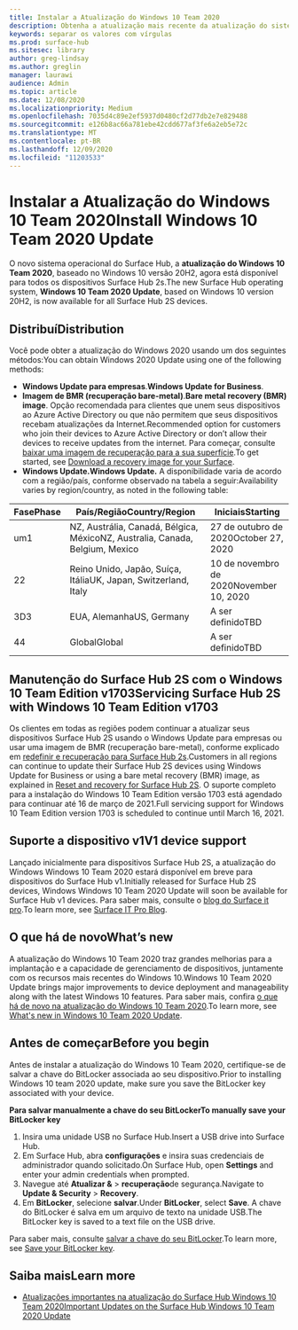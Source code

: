 ```yaml
---
title: Instalar a Atualização do Windows 10 Team 2020
description: Obtenha a atualização mais recente da atualização do sistema operacional do Surface Hub, Windows 10 Team 2020.
keywords: separar os valores com vírgulas
ms.prod: surface-hub
ms.sitesec: library
author: greg-lindsay
ms.author: greglin
manager: laurawi
audience: Admin
ms.topic: article
ms.date: 12/08/2020
ms.localizationpriority: Medium
ms.openlocfilehash: 7035d4c89e2ef5937d0480cf2d77db2e7e829488
ms.sourcegitcommit: e126b8ac66a781ebe42cdd677af3fe6a2eb5e72c
ms.translationtype: MT
ms.contentlocale: pt-BR
ms.lasthandoff: 12/09/2020
ms.locfileid: "11203533"
---
```

# <span data-ttu-id="67628-104">Instalar a Atualização do Windows 10 Team 2020</span><span class="sxs-lookup"><span data-stu-id="67628-104">Install Windows 10 Team 2020 Update</span></span> 

<span data-ttu-id="67628-105">O novo sistema operacional do Surface Hub, a **atualização do Windows 10 Team 2020**, baseado no Windows 10 versão 20H2, agora está disponível para todos os dispositivos Surface Hub 2s.</span><span class="sxs-lookup"><span data-stu-id="67628-105">The new Surface Hub operating system, **Windows 10 Team 2020 Update**, based on Windows 10 version 20H2, is now available for all Surface Hub 2S devices.</span></span>  

## <span data-ttu-id="67628-106">Distribuí</span><span class="sxs-lookup"><span data-stu-id="67628-106">Distribution</span></span>

<span data-ttu-id="67628-107">Você pode obter a atualização do Windows 2020 usando um dos seguintes métodos:</span><span class="sxs-lookup"><span data-stu-id="67628-107">You can obtain Windows 2020 Update using one of the following methods:</span></span>

- <span data-ttu-id="67628-108">**Windows Update para empresas**.</span><span class="sxs-lookup"><span data-stu-id="67628-108">**Windows Update for Business**.</span></span>
- <span data-ttu-id="67628-109">**Imagem de BMR (recuperação bare-metal)**.</span><span class="sxs-lookup"><span data-stu-id="67628-109">**Bare metal recovery (BMR) image**.</span></span> <span data-ttu-id="67628-110">Opção recomendada para clientes que unem seus dispositivos ao Azure Active Directory ou que não permitem que seus dispositivos recebam atualizações da Internet.</span><span class="sxs-lookup"><span data-stu-id="67628-110">Recommended option for customers who join their devices to Azure Active Directory or don’t allow their devices to receive updates from the internet.</span></span> <span data-ttu-id="67628-111">Para começar, consulte [baixar uma imagem de recuperação para a sua superfície](https://support.microsoft.com/surfacerecoveryimage).</span><span class="sxs-lookup"><span data-stu-id="67628-111">To get started, see [Download a recovery image for your Surface](https://support.microsoft.com/surfacerecoveryimage).</span></span>
- **<span data-ttu-id="67628-112">Windows Update.</span><span class="sxs-lookup"><span data-stu-id="67628-112">Windows Update.</span></span>** <span data-ttu-id="67628-113">A disponibilidade varia de acordo com a região/país, conforme observado na tabela a seguir:</span><span class="sxs-lookup"><span data-stu-id="67628-113">Availability varies by region/country, as noted in the following table:</span></span>

| <span data-ttu-id="67628-114">Fase</span><span class="sxs-lookup"><span data-stu-id="67628-114">Phase</span></span> | <span data-ttu-id="67628-115">País/Região</span><span class="sxs-lookup"><span data-stu-id="67628-115">Country/Region</span></span>                         | <span data-ttu-id="67628-116">Iniciais</span><span class="sxs-lookup"><span data-stu-id="67628-116">Starting</span></span>          |
| ----- | -------------------------------------- | ----------------- |
| <span data-ttu-id="67628-117">um</span><span class="sxs-lookup"><span data-stu-id="67628-117">1</span></span>     | <span data-ttu-id="67628-118">NZ, Austrália, Canadá, Bélgica, México</span><span class="sxs-lookup"><span data-stu-id="67628-118">NZ, Australia, Canada, Belgium, Mexico</span></span> | <span data-ttu-id="67628-119">27 de outubro de 2020</span><span class="sxs-lookup"><span data-stu-id="67628-119">October 27, 2020</span></span>  |
| <span data-ttu-id="67628-120">2</span><span class="sxs-lookup"><span data-stu-id="67628-120">2</span></span>     | <span data-ttu-id="67628-121">Reino Unido, Japão, Suíça, Itália</span><span class="sxs-lookup"><span data-stu-id="67628-121">UK, Japan, Switzerland, Italy</span></span>          | <span data-ttu-id="67628-122">10 de novembro de 2020</span><span class="sxs-lookup"><span data-stu-id="67628-122">November 10, 2020</span></span> |
| <span data-ttu-id="67628-123">3D</span><span class="sxs-lookup"><span data-stu-id="67628-123">3</span></span>     | <span data-ttu-id="67628-124">EUA, Alemanha</span><span class="sxs-lookup"><span data-stu-id="67628-124">US, Germany</span></span>                            | <span data-ttu-id="67628-125">A ser definido</span><span class="sxs-lookup"><span data-stu-id="67628-125">TBD</span></span> |
| <span data-ttu-id="67628-126">4</span><span class="sxs-lookup"><span data-stu-id="67628-126">4</span></span>     | <span data-ttu-id="67628-127">Global</span><span class="sxs-lookup"><span data-stu-id="67628-127">Global</span></span>                                 | <span data-ttu-id="67628-128">A ser definido</span><span class="sxs-lookup"><span data-stu-id="67628-128">TBD</span></span>  |

## <span data-ttu-id="67628-129">Manutenção do Surface Hub 2S com o Windows 10 Team Edition v1703</span><span class="sxs-lookup"><span data-stu-id="67628-129">Servicing Surface Hub 2S with Windows 10 Team Edition v1703</span></span> 

<span data-ttu-id="67628-130">Os clientes em todas as regiões podem continuar a atualizar seus dispositivos Surface Hub 2S usando o Windows Update para empresas ou usar uma imagem de BMR (recuperação bare-metal), conforme explicado em [redefinir e recuperação para Surface Hub 2s](surface-hub-2s-recover-reset.md).</span><span class="sxs-lookup"><span data-stu-id="67628-130">Customers in all regions can continue to update their Surface Hub 2S devices using Windows Update for Business or using a bare metal recovery (BMR) image, as explained in [Reset and recovery for Surface Hub 2S](surface-hub-2s-recover-reset.md).</span></span> <span data-ttu-id="67628-131">O suporte completo para a instalação do Windows 10 Team Edition versão 1703 está agendado para continuar até 16 de março de 2021.</span><span class="sxs-lookup"><span data-stu-id="67628-131">Full servicing support for Windows 10 Team Edition version 1703 is scheduled to continue until March 16, 2021.</span></span>


## <span data-ttu-id="67628-132">Suporte a dispositivo v1</span><span class="sxs-lookup"><span data-stu-id="67628-132">V1 device support</span></span> 

<span data-ttu-id="67628-133">Lançado inicialmente para dispositivos Surface Hub 2S, a atualização do Windows Windows 10 Team 2020 estará disponível em breve para dispositivos do Surface Hub v1.</span><span class="sxs-lookup"><span data-stu-id="67628-133">Initially released for Surface Hub 2S devices, Windows Windows 10 Team 2020 Update will soon be available for Surface Hub v1 devices.</span></span> <span data-ttu-id="67628-134">Para saber mais, consulte o [blog do Surface it pro](https://techcommunity.microsoft.com/t5/surface-it-pro-blog/surface-hub-windows-10-team-2020-update-available-october-27/ba-p/1810739).</span><span class="sxs-lookup"><span data-stu-id="67628-134">To learn more, see [Surface IT Pro Blog](https://techcommunity.microsoft.com/t5/surface-it-pro-blog/surface-hub-windows-10-team-2020-update-available-october-27/ba-p/1810739).</span></span>
 
## <span data-ttu-id="67628-135">O que há de novo</span><span class="sxs-lookup"><span data-stu-id="67628-135">What’s new</span></span>

<span data-ttu-id="67628-136">A atualização do Windows 10 Team 2020 traz grandes melhorias para a implantação e a capacidade de gerenciamento de dispositivos, juntamente com os recursos mais recentes do Windows 10.</span><span class="sxs-lookup"><span data-stu-id="67628-136">Windows 10 Team 2020 Update brings major improvements to device deployment and manageability along with the latest Windows 10 features.</span></span> <span data-ttu-id="67628-137">Para saber mais, confira [o que há de novo na atualização do Windows 10 Team 2020](surface-hub-2020-update-whats-new.md).</span><span class="sxs-lookup"><span data-stu-id="67628-137">To learn more, see [What's new in Windows 10 Team 2020 Update](surface-hub-2020-update-whats-new.md).</span></span>
 
## <span data-ttu-id="67628-138">Antes de começar</span><span class="sxs-lookup"><span data-stu-id="67628-138">Before you begin</span></span>

<span data-ttu-id="67628-139">Antes de instalar a atualização do Windows 10 Team 2020, certifique-se de salvar a chave do BitLocker associada ao seu dispositivo.</span><span class="sxs-lookup"><span data-stu-id="67628-139">Prior to installing Windows 10 team 2020 update, make sure you save the BitLocker key associated with your device.</span></span> 

**<span data-ttu-id="67628-140">Para salvar manualmente a chave do seu BitLocker</span><span class="sxs-lookup"><span data-stu-id="67628-140">To manually save your BitLocker key</span></span>**

1. <span data-ttu-id="67628-141">Insira uma unidade USB no Surface Hub.</span><span class="sxs-lookup"><span data-stu-id="67628-141">Insert a USB drive into Surface Hub.</span></span>
2. <span data-ttu-id="67628-142">Em Surface Hub, abra **configurações** e insira suas credenciais de administrador quando solicitado.</span><span class="sxs-lookup"><span data-stu-id="67628-142">On Surface Hub, open **Settings** and enter your admin credentials when prompted.</span></span>
3. <span data-ttu-id="67628-143">Navegue até **Atualizar &**  >  **recuperação**de segurança.</span><span class="sxs-lookup"><span data-stu-id="67628-143">Navigate to **Update & Security** > **Recovery**.</span></span>
4. <span data-ttu-id="67628-144">Em **BitLocker**, selecione **salvar**.</span><span class="sxs-lookup"><span data-stu-id="67628-144">Under **BitLocker**, select **Save**.</span></span> <span data-ttu-id="67628-145">A chave do BitLocker é salva em um arquivo de texto na unidade USB.</span><span class="sxs-lookup"><span data-stu-id="67628-145">The BitLocker key is saved to a text file on the USB drive.</span></span>

<span data-ttu-id="67628-146">Para saber mais, consulte [salvar a chave do seu BitLocker](save-bitlocker-key-surface-hub.md).</span><span class="sxs-lookup"><span data-stu-id="67628-146">To learn more, see [Save your BitLocker key](save-bitlocker-key-surface-hub.md).</span></span>

## <span data-ttu-id="67628-147">Saiba mais</span><span class="sxs-lookup"><span data-stu-id="67628-147">Learn more</span></span>

- [<span data-ttu-id="67628-148">Atualizações importantes na atualização do Surface Hub Windows 10 Team 2020</span><span class="sxs-lookup"><span data-stu-id="67628-148">Important Updates on the Surface Hub Windows 10 Team 2020 Update</span></span>](https://techcommunity.microsoft.com/t5/surface-it-pro-blog/important-updates-on-the-surface-hub-windows-10-team-2020-update/ba-p/1960897)
